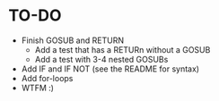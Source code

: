 # TO-DO

* Finish GOSUB and RETURN
	- Add a test that has a RETURn without a GOSUB
	- Add a test with 3-4 nested GOSUBs
* Add IF and IF NOT (see the README for syntax)
* Add for-loops
* WTFM :)
